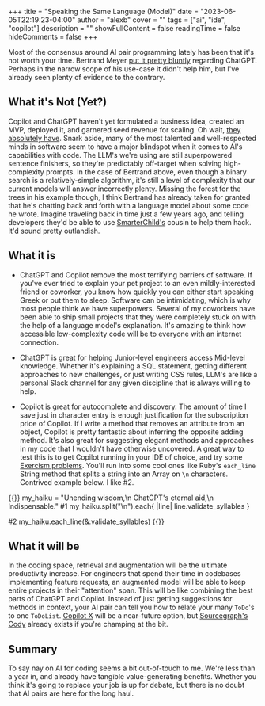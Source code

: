 +++
title = "Speaking the Same Language (Model)"
date = "2023-06-05T22:19:23-04:00"
author = "alexb"
cover = ""
tags = ["ai", "ide", "copilot"]
description = ""
showFullContent = false
readingTime = false
hideComments = false
+++

Most of the consensus around AI pair programming lately has been that it's not worth your time.
Bertrand Meyer [put it pretty bluntly](https://cacm.acm.org/blogs/blog-cacm/273577-ai-does-not-help-programmers/fulltext) regarding ChatGPT. Perhaps in the narrow scope of his use-case it didn't help him, but I've already seen plenty of evidence to the contrary.

## What it's Not (Yet?)
Copilot and ChatGPT haven't yet formulated a business idea, created an MVP, deployed it, and garnered seed revenue for scaling. Oh wait, [they absolutely have](https://mashable.com/article/gpt-4-hustlegpt-ai-blueprint-money-making-scheme). Snark aside, many of the most talented and well-respected minds in software seem to have a major blindspot when it comes to AI's capabilities with code. The LLM's we're using are still superpowered sentence finishers, so they're predictably off-target when solving high-complexity prompts. In the case of Bertrand above, even though a binary search is a relatively-simple algorithm, it's still a level of complexity that our current models will answer incorrectly plenty. Missing the forest for the trees in his example though, I think Bertrand has already taken for granted that he's chatting back and forth with a language model about some code he wrote. Imagine traveling back in time just a few years ago, and telling developers they'd be able to use [SmarterChild's](https://en.wikipedia.org/wiki/SmarterChild) cousin to help them hack. It'd sound pretty outlandish.

## What it is
- ChatGPT and Copilot remove the most terrifying barriers of software.
If you've ever tried to explain your pet project to an even mildly-interested friend or coworker, you know how quickly you can either start speaking Greek or put them to sleep. Software can be intimidating, which is why most people think we have superpowers. Several of my coworkers have been able to ship small projects that they were completely stuck on with the help of a language model's explanation. It's amazing to think how accessible low-complexity code will be to everyone with an internet connection.

- ChatGPT is great for helping Junior-level engineers access Mid-level knowledge.
Whether it's explaining a SQL statement, getting different approaches to new challenges, or just writing CSS rules, LLM's are like a personal Slack channel for any given discipline that is always willing to help.

- Copilot is great for autocomplete and discovery.
The amount of time I save just in character entry is enough justification for the subscription price of Copilot. If I write a method that removes an attribute from an object, Copilot is pretty fantastic about inferring the opposite adding method.
It's also great for suggesting elegant methods and approaches in my code that I wouldn't have otherwise uncovered. A great way to test this is to get Copilot running in your IDE of choice, and try some [Exercism problems](https://exercism.org/). You'll run into some cool ones like Ruby's `each_line` String method that splits a string into an Array on `\n` characters. Contrived example below. I like #2.

{{<highlight ruby>}}
my_haiku = "Unending wisdom,\n
            ChatGPT's eternal aid,\n
            Indispensable."
#1
my_haiku.split("\n").each{ |line| line.validate_syllables }

#2
my_haiku.each_line(&:validate_syllables)
{{</highlight>}}


## What it will be
In the coding space, retrieval and augmentation will be the ultimate productivity increase. For engineers that spend their time in codebases implementing feature requests, an augmented model will be able to keep entire projects in their "attention" span. This will be like combining the best parts of ChatGPT and Copilot. Instead of just getting suggestions for methods in context, your AI pair can tell you how to relate your many `ToDo`'s to one `ToDoList`. [Copilot X](https://github.com/features/preview/copilot-x) will be a near-future option, but [Sourcegraph's Cody](https://about.sourcegraph.com/cody) already exists if you're champing at the bit.

## Summary
To say nay on AI for coding seems a bit out-of-touch to me. We're less than a year in, and already have tangible value-generating benefits. Whether you think it's going to replace your job is up for debate, but there is no doubt that AI pairs are here for the long haul.

